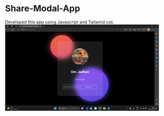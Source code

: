 # Share-Modal-App
Developed this app using Javascript and Tailwind css.
<img src="https://github.com/omjadhav2121/Share-Model-App/blob/main/Screenshot%20(99).png"/>
